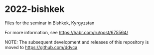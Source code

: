 # 2022-bishkek
Files for the seminar in Bishkek, Kyrgyzstan

For more information, see https://habr.com/ru/post/675564/

NOTE: The subsequent development and releases of this repository is moved to https://github.com/ddvca
